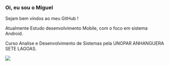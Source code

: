 ### Oi, eu sou o Miguel 
<p>Sejam bem vindos ao meu GitHub !</p>
<p>Atualmente Estudo desenvolvimento Mobile, com o foco em sistema Android.</p>
<p>Curso Analise e Desenvolvimento de Sistemas pela UNOPAR ANHANGUERA SETE LAGOAS.</p>


<div>
<img heigh="180" src ="https://github-readme-stats.vercel.app/api?username=MiguelL43&show_icons=true&theme=dark">


</div>
